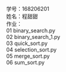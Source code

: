 学号：168206201  
姓名：程甜甜  
作业：  
  01 binary_search.py    
  02 binary_search_1.py    
  03 quick_sort.py   
  04 selection_sort.py    
  05 merge_sort.py   
  06 sum_sort.py   
